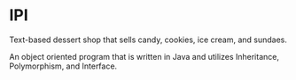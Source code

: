 # IPI
Text-based dessert shop that sells candy, cookies, ice cream, and sundaes.

An object oriented program that is written in Java and utilizes Inheritance, Polymorphism, and Interface.
